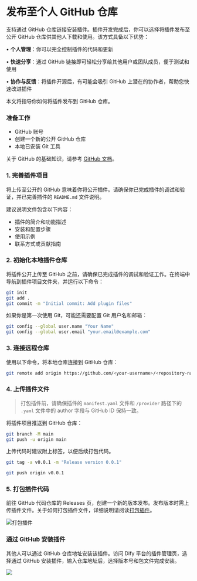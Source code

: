 # 发布至个人 GitHub 仓库

支持通过 GitHub 仓库链接安装插件。插件开发完成后，你可以选择将插件发布至公开 GitHub 仓库供其他人下载和使用。该方式具备以下优势：

• **个人管理**：你可以完全控制插件的代码和更新

• **快速分享**：通过 GitHub 链接即可轻松分享给其他用户或团队成员，便于测试和使用

• **协作与反馈**：将插件开源后，有可能会吸引 GitHub 上潜在的协作者，帮助您快速改进插件

本文将指导你如何将插件发布到 GitHub 仓库。

### 准备工作

* GitHub 账号
* 创建一个新的公开 GitHub 仓库
* 本地已安装 Git 工具

关于 GitHub 的基础知识，请参考 [GitHub 文档](https://docs.github.com/en/repositories/creating-and-managing-repositories/creating-a-new-repository)。

### 1. 完善插件项目

将上传至公开的 GitHub 意味着你将公开插件。请确保你已完成插件的调试和验证，并已完善插件的 `README.md` 文件说明。

建议说明文件包含以下内容：

* 插件的简介和功能描述
* 安装和配置步骤
* 使用示例
* 联系方式或贡献指南

### 2. 初始化本地插件仓库

将插件公开上传至 GitHub 之前，请确保已完成插件的调试和验证工作。在终端中导航到插件项目文件夹，并运行以下命令：

```bash
git init
git add .
git commit -m "Initial commit: Add plugin files"
```

如果你是第一次使用 Git，可能还需要配置 Git 用户名和邮箱：

```bash
git config --global user.name "Your Name"
git config --global user.email "your.email@example.com"
```

### 3. 连接远程仓库

使用以下命令，将本地仓库连接到 GitHub 仓库：

```bash
git remote add origin https://github.com/<your-username>/<repository-name>.git
```

### 4. 上传插件文件

> 打包插件前，请确保插件的 `manifest.yaml` 文件和 `/provider` 路径下的 `.yaml` 文件中的 author 字段与 GitHub ID 保持一致。

将插件项目推送到 GitHub 仓库：

```bash
git branch -M main
git push -u origin main
```

上传代码时建议附上标签，以便后续打包代码。

```bash
git tag -a v0.0.1 -m "Release version 0.0.1"

git push origin v0.0.1
```

### 5. 打包插件代码

前往 GitHub 代码仓库的 Releases 页，创建一个新的版本发布。发布版本时需上传插件文件。关于如何打包插件文件，详细说明请阅读[打包插件](/zh-hans/plugins/publish-plugins/package-plugin-file-and-publish#da-bao-cha-jian)。

![打包插件](https://assets-docs.dify.ai/2024/12/5cb4696348cc6903e380287fce8f529d.png)

### 通过 GitHub 安装插件

其他人可以通过 GitHub 仓库地址安装该插件。访问 Dify 平台的插件管理页，选择通过 GitHub 安装插件，输入仓库地址后，选择版本号和包文件完成安装。

![](https://assets-docs.dify.ai/2024/12/3c2612349c67e6898a1f33a7cc320468.png)



